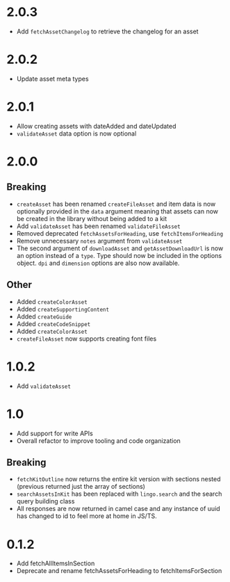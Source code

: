# 2.0.3
* Add `fetchAssetChangelog` to retrieve the changelog for an asset

# 2.0.2
* Update asset meta types

# 2.0.1
* Allow creating assets with dateAdded and dateUpdated
* `validateAsset` data option is now optional


# 2.0.0
## Breaking
* `createAsset` has been renamed `createFileAsset` and item data is now optionally provided in the `data` argument meaning that assets can now be created in the library without being added to a kit
* Add `validateAsset` has been renamed `validateFileAsset`
* Removed deprecated `fetchAssetsForHeading`, use `fetchItemsForHeading`
* Remove unnecessary `notes` argument from `validateAsset`
* The second argument of `downloadAsset` and `getAssetDownloadUrl` is now an option instead of a `type`. Type should now be included in the options object. `dpi` and `dimension` options are also now available.

## Other
* Added `createColorAsset`
* Added `createSupportingContent`
* Added `createGuide`
* Added `createCodeSnippet`
* Added `createColorAsset`
* `createFileAsset` now supports creating font files

# 1.0.2
* Add `validateAsset`

# 1.0
* Add support for write APIs
* Overall refactor to improve tooling and code organization

## Breaking
* `fetchKitOutline` now returns the entire kit version with sections nested (previous returned just the array of sections)
* `searchAssetsInKit` has been replaced with `lingo.search` and the search query building class
* All responses are now returned in camel case and any instance of uuid has changed to id to feel more at home in JS/TS.


# 0.1.2
* Add fetchAllItemsInSection
* Deprecate and rename fetchAssetsForHeading to fetchItemsForSection

